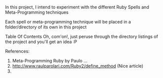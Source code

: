 In this project, I intend to experiment with the different Ruby Spells and Meta-Programming techniques

Each spell or meta-programming technique will be placed in a folder/directory of its own in this project

Table Of Contents
Oh, com'on!, just peruse through the directory listings of the project and you'll get an idea :P


References:
1. Meta-Programming Ruby by Paulo ...
2. http://www.raulparolari.com/Ruby2/define_method (Nice article)
3. 
